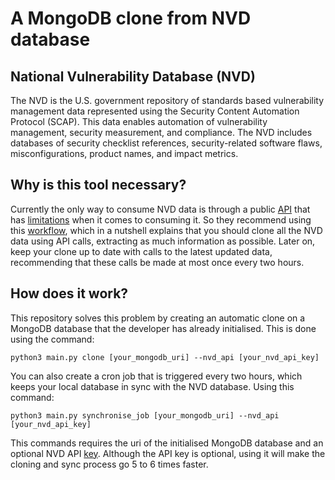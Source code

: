 # A MongoDB clone from NVD database

## National Vulnerability Database (NVD)

The NVD is the U.S. government repository of standards based vulnerability management data represented using the Security Content Automation Protocol (SCAP). This data enables automation of vulnerability management, security measurement, and compliance. The NVD includes databases of security checklist references, security-related software flaws, misconfigurations, product names, and impact metrics.

## Why is this tool necessary?

Currently the only way to consume NVD data is through a public [API](https://nvd.nist.gov/general/news/api-20-announcements) that has [limitations](https://nvd.nist.gov/general/news/API-Key-Announcement) when it comes to consuming it. So they recommend using this [workflow](https://nvd.nist.gov/developers/api-workflows), which in a nutshell explains that you should clone all the NVD data using API calls, extracting as much information as possible. Later on, keep your clone up to date with calls to the latest updated data, recommending that these calls be made at most once every two hours.

## How does it work?

This repository solves this problem by creating an automatic clone on a MongoDB database that the developer has already initialised. This is done using the command:

```
python3 main.py clone [your_mongodb_uri] --nvd_api [your_nvd_api_key]
```

You can also create a cron job that is triggered every two hours, which keeps your local database in sync with the NVD database. Using this command:

```
python3 main.py synchronise_job [your_mongodb_uri] --nvd_api [your_nvd_api_key]
```

This commands requires the uri of the initialised MongoDB database and an optional NVD API [key](https://nvd.nist.gov/developers/request-an-api-key). Although the API key is optional, using it will make the cloning and sync process go 5 to 6 times faster.
